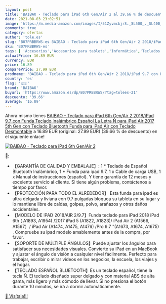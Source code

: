```yaml
---
layout: post
title: 'BAIBAO - Teclado para iPad 6th Gen/Air 2 al 39.66 % de descuento'
date: 2021-08-03 23:02:51
image: 'https://m.media-amazon.com/images/I/51ZyvmcbjrS._SL500_._SL400_.jpg'
comments: true
category: ofertas
author: 'tole.es'
slug: 'B07PRBBRWS-es BAIBAO - Teclado para iPad 6th Gen/Air 2 2018/iPad 9.7 con...'
sku: 'B07PRBBRWS-es'
tags: [ 'Accesorios','Accesorios para tablets','Informática','Teclados para tablets','baibao','ipad', ]
actualPrice: 16.89 EUR
currency: EUR
price: 16.89
comparePrice: 27.99 EUR
prodname: 'BAIBAO - Teclado para iPad 6th Gen/Air 2 2018/iPad 9.7 con Funda  Teclado Inalámbrico Español  La Letra Ñ  para iPad Air 2017 5th Gen  con Teclado Bluetooth Funda para iPad Air con Teclado Desmontable'
country: 'es'
flag: '🇪🇸'
brand: 'BAIBAO'
buyurl: 'https://www.amazon.es/dp/B07PRBBRWS/?tag=tolees-21'
descuento: '39.66'
average: '16.89'
---
```


Ahora mismo tienes [BAIBAO - Teclado para iPad 6th Gen/Air 2 2018/iPad 9.7 con Funda  Teclado Inalámbrico Español  La Letra Ñ  para iPad Air 2017 5th Gen  con Teclado Bluetooth Funda para iPad Air con Teclado Desmontable](https://www.amazon.es/dp/B07PRBBRWS/?tag=tolees-21) a 16.89 EUR (original: 27.99 EUR) (39.66 %  de descuento) en el siguiente enlace!

[![BAIBAO - Teclado para iPad 6th Gen/Air 2](https://m.media-amazon.com/images/I/51ZyvmcbjrS._SL500_._SL400_.jpg)](https://www.amazon.es/dp/B07PRBBRWS/?tag=tolees-21)

🔎:

- 【GARANTÍA DE CALIDAD Y EMBALAJE】: 1 * Teclado de Español Bluetooth Inalámbrico, 1 * Funda para ipad 9.7, 1 x Cable de carga USB, 1 x Manual de instrucciones (español). Y tiene garantía de 12 meses y excelente servicio al cliente. Si tiene algún problema, contáctenos a tiempo por favor.
- 【PROTECCIÓN PARA TODO EL ALREDEDOR】 Esta funda para ipad es ultra delgada y liviana con 9.7 pulgadas bloquea su tableta en su lugar y lo mantiene libre de caídas, golpes, polvo, arañazos y otros daños accidentales.
- 【MODELO DE IPAD 2018/AIR 2/9.7】Funda teclado para iPad 2018 iPad 6th ( A1893, A1954) /2017 iPad 5 (A1822, A1823)/ iPad Air 2 (A1566, A1567）/ iPad Air (A1474, A1475, A1476) /Pro 9.7 "(A1673, A1674, A1675) . Compruebe su ipad modelo amablemente antes de la compra, por favor.
- 【SOPORTE DE MÚLTIPLE ÁNGULOS】Puede ajustar los ángulos para satisfacer sus necesidades visuales. Convierte su iPad en un MacBook y ajustar el ángulo de visión a cualquier nivel fácilmente. Perfecto para trabajar, escribir o mirar videos en los negocios, la escuela, los viajes y el hogar.
- 【TECLADO ESPAÑOL BLUETOOTH】Es un teclado español, tiene la tecla Ñ. El teclado diseñado super delgado y con material ABS de alta gama, más ligero y más cómodo de llevar. Si no presiona el botón durante 10 minutos, se irá a dormir automáticamente.

[🛒 Visítala!!!](https://www.amazon.es/dp/B07PRBBRWS/?tag=tolees-21)
